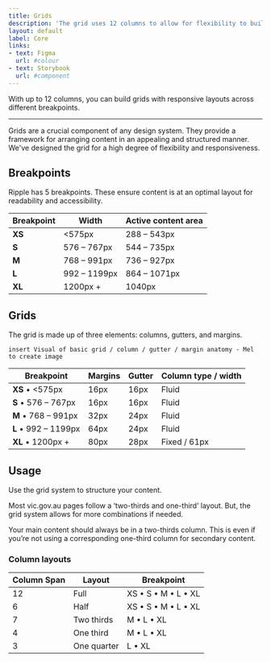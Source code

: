 ```yaml
---
title: Grids
description: 'The grid uses 12 columns to allow for flexibility to build responsive layouts across different breakpoints.'
layout: default
label: Core
links:
- text: Figma
  url: #colour
- text: Storybook
  url: #component
---
```




With up to 12 columns, you can build grids with responsive layouts across different breakpoints.

---
Grids are a crucial component of any design system. They provide a framework for arranging content in an appealing and structured manner. We've designed the grid for a high degree of flexibility and responsiveness.

## Breakpoints
Ripple has 5 breakpoints. These ensure content is at an optimal layout for readability and accessibility.

| Breakpoint | Width        | Active content area |
|------------|--------------|---------------------|
| **XS**     | <575px       | 288 – 543px         |
| **S**      | 576 – 767px  | 544 – 735px         |
| **M**      | 768 – 991px  | 736 – 927px         |
| **L**      | 992 – 1199px | 864 – 1071px        |
| **XL**     | 1200px +     | 1040px              |

## Grids
The grid is made up of three elements: columns, gutters, and margins.

`insert Visual of basic grid / column / gutter / margin anatomy - Mel to create image`

| Breakpoint           | Margins | Gutter  | Column type / width |
|----------------------|---------|---------|---------------------|
| **XS** • <575px      | 16px    | 16px    | Fluid               |
| **S** • 576 – 767px  | 16px    | 16px    | Fluid               |
| **M** • 768 – 991px  | 32px    | 24px    | Fluid               |
| **L** • 992 – 1199px | 64px    | 24px    | Fluid               |
| **XL** • 1200px +    | 80px    | 28px    | Fixed / 61px        |

## Usage
Use the grid system to structure your content.

Most vic.gov.au pages follow a ‘two-thirds and one-third’ layout. But, the grid system allows for more combinations if needed.

Your main content should always be in a two-thirds column. This is even if you’re not using a corresponding one-third column for secondary content.

### Column layouts

| Column Span | Layout      | Breakpoint          |
|-------------|-------------|---------------------|
| 12          | Full        | XS • S • M • L • XL |
| 6           | Half        | XS • S • M • L • XL |
| 7           | Two thirds  | M • L • XL          |
| 4           | One third   | M • L • XL          |
| 3           | One quarter | L • XL              |
